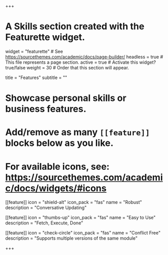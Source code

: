 +++
# A Skills section created with the Featurette widget.
widget = "featurette"  # See https://sourcethemes.com/academic/docs/page-builder/
headless = true  # This file represents a page section.
active = true  # Activate this widget? true/false
weight = 30  # Order that this section will appear.

title = "Features"
subtitle = ""

# Showcase personal skills or business features.
# 
# Add/remove as many `[[feature]]` blocks below as you like.
# 
# For available icons, see: https://sourcethemes.com/academic/docs/widgets/#icons

[[feature]]
  icon = "shield-alt"
  icon_pack = "fas"
  name = "Robust"
  description = "Conversative Updating"
  
[[feature]]
  icon = "thumbs-up"
  icon_pack = "fas"
  name = "Easy to Use"
  description = "Fetch, Execute, Done"

[[feature]]
  icon = "check-circle"
  icon_pack = "fas"
  name = "Conflict Free"
  description = "Supports multiple versions of the same module"
  

+++
